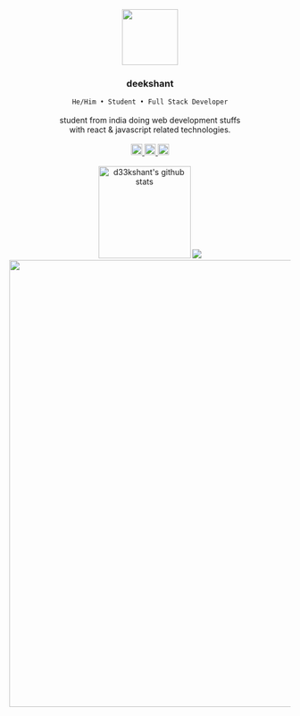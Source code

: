 <div align="center">
	<img src="https://media.giphy.com/media/WFZvB7VIXBgiz3oDXE/giphy.gif" width="100"/>
	<h3>deekshant</h3>
	<code>He/Him • Student • Full Stack Developer</code> <br /><br />
	student from india doing web development stuffs
	<br />
	with react & javascript related technologies.
	<br />
	<br />
	<a href="http://d33kshant.me">
		<img height="20" src="https://img.shields.io/badge/Portfolio-8957e5?style=flat&logo=awesome-lists&logoColor=white" alt="Youtube Badge"/>
	</a>
	<a href="https://linkedin.com/in/d33kshant">
		<img  height="20" src="https://img.shields.io/badge/LinkedIn-1f6feb?style=flat&logo=linkedin&logoColor=white" alt="LinkedIn Badge"/>
	</a>
	<a href="mailto:d33kshant@gmail.com">
		<img height="20" src="https://img.shields.io/badge/Contact-238636?style=flat&logo=gmail&logoColor=white" alt="Twitter Badge"/>
	</a>
	<br />
	<br />
	<img height="165px" src="https://github-readme-stats.vercel.app/api?username=d33kshant&count_private=true&border_color=0d1117&title_color=58a6ff&text_color=c9d1d9&show_icons=true&theme=github_dark" alt="d33kshant's github stats" />
	<img src="https://github-readme-stats.vercel.app/api/top-langs/?username=d33kshant&layout=compact&border_color=0d1117&title_color=58a6ff&text_color=c9d1d9&show_icons=true&theme=github_dark" />
	<img width="800px" src="https://activity-graph.herokuapp.com/graph?username=d33kshant&bg_color=0d1117&color=c8d0d9&line=555&point=58a6ff&area=true&hide_border=true&radius=8" />
</div>
